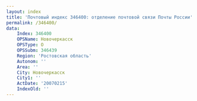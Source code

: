 ```yaml
---
layout: index
title: 'Почтовый индекс 346400: отделение почтовой связи Почты России'
permalink: /346400/
data:
    Index: 346400
    OPSName: Новочеркасск
    OPSType: О
    OPSSubm: 346439
    Region: 'Ростовская область'
    Autonom: ''
    Area: ''
    City: Новочеркасск
    City1: ''
    ActDate: '20070215'
    IndexOld: ''
---
```

